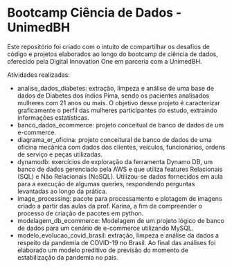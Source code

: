 # Bootcamp Ciência de Dados - UnimedBH

Este repositório foi criado com o intuito de compartilhar os desafios de código e projetos elaborados ao longo do bootcamp de ciência de dados, oferecido pela Digital Innovation One em parceria com a UnimedBH. 

Atividades realizadas:
- analise_dados_diabetes: extração, limpeza e análise de uma base de dados de Diabetes dos índios Pima, sendo os pacientes analisados mulheres com 21 anos ou mais. O objetivo desse projeto é caracterizar graficamente o perfil das mulheres participantes do estudo, extraindo informações estatísticas.
- banco_dados_ecommerce: projeto conceitual de banco de dados de um e-commerce.
- diagrama_er_oficina: projeto conceitural de banco de dados de uma oficina mecânica com dados dos clientes, veículos, funcionários, ordens de serviço e peças utilizadas. 
- dynamodb: exercícios de exploração da ferramenta Dynamo DB, um banco de dados gerenciado pela AWS e que utiliza features Relacionais (SQL) e Não Relacionais (NoSQL). Utilizou-se dados fornecidos em aula para a execução de algumas queries, respondendo perguntas levantadas ao longo da prática.
- image_processing: pacote para processamento e plotagem de imagens criado a partir das aulas da prof. Karina, a fim de compreender o processo de criação de pacotes em python.
- modelagem_db_ecommerce: Modelagem de um projeto lógico de banco de dados para um cenário de e-commerce utilizando MySQL.
- modelo_evolucao_covid_brasil: extração, limpeza e análise da dados a respeito da pandemia de COVID-19 no Brasil. Ao final das análises foi elaborado um modelo preditivo de previsão do momento de estabilização da pandemia no país. 

